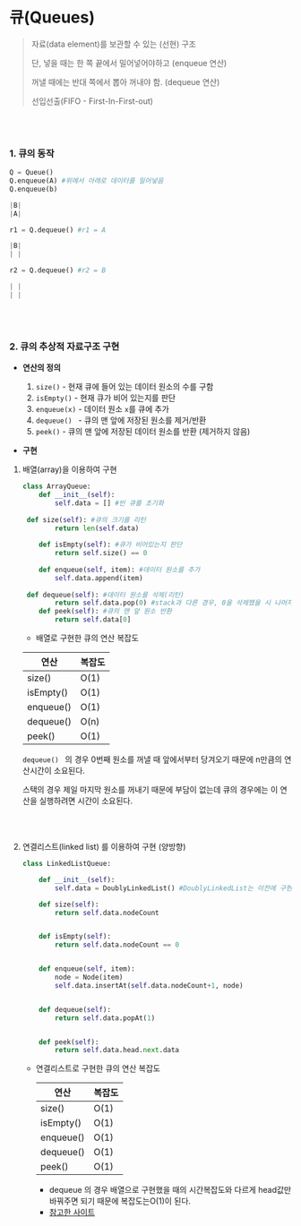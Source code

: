 # 큐(Queues)



> 자료(data element)를 보관할 수 있는 (선현) 구조
>
> 단, 넣을 때는 한 쪽 끝에서 밀어넣어야하고 (enqueue 연산)
>
> 꺼낼 때에는 반대 쪽에서 뽑아 꺼내야 함. (dequeue 연산)
>
> 선입선출(FIFO - First-In-First-out)



<br/><br/>

### 1. 큐의 동작

```python
Q = Queue()
Q.enqueue(A) #위에서 아래로 데이터를 밀어넣음
Q.enqueue(b)

|B|
|A|

r1 = Q.dequeue() #r1 = A

|B|
| |

r2 = Q.dequeue() #r2 = B

| |
| |
```



<br/><br/>

### 2. 큐의 추상적 자료구조 구현

- **연산의 정의** 

  	1. ```size()``` - 현재 큐에 들어 있는 데이터 원소의 수를 구함
  	2. ```isEmpty()``` - 현재 큐가 비어 있는지를 판단
  	3. ```enqueue(x)``` - 데이터 원소 ```x```를 큐에 추가
  	4. ```dequeue() ``` - 큐의 맨 앞에 저장된 원소를  제거/반환
  	5. ```peek()``` - 큐의 맨 앞에 저장된 데이터 원소를 반환 (제거하지 않음)

  

- **구현**

1. 배열(array)을 이용하여 구현

   ```python
   class ArrayQueue:
       def __init__(self):
           self.data = [] #빈 큐를 초기화
        
   	def size(self): #큐의 크기를 리턴
           return len(self.data)
       
       def isEmpty(self): #큐가 비어있는지 판단
           return self.size() == 0
       
       def enqueue(self, item): #데이터 원소를 추가
           self.data.append(item)
           
   	def dequeue(self): #데이터 원소를 삭제(리턴)
           return self.data.pop(0) #stack과 다른 경우, 0을 삭제했을 시 나머지 원소들이 앞으로 당겨짐
       def peek(self): #큐의 맨 앞 원소 반환
           return self.data[0]
   ```

   - 배열로 구현한 큐의 연산 복잡도

   | 연산      | 복잡도 |
   | --------- | ------ |
   | size()    | O(1)   |
   | isEmpty() | O(1)   |
   | enqueue() | O(1)   |
   | dequeue() | O(n)   |
   | peek()    | O(1)   |

   ```dequeue() ``` 의 경우 0번째 원소를 꺼낼 때 앞에서부터 당겨오기 때문에 n만큼의 연산시간이 소요된다.

   스택의 경우 제일 마지막 원소를 꺼내기 때문에 부담이 없는데 큐의 경우에는 이 연산을 실행하려면 시간이 소요된다.

   <br/><br/>

2. 연결리스트(linked list) 를 이용하여 구현 (양방향)

   ```python
   class LinkedListQueue:
   
       def __init__(self):
           self.data = DoublyLinkedList() #DoublyLinkedList는 이전에 구현했던 것 참고
   
       def size(self):
           return self.data.nodeCount
   
   
       def isEmpty(self):
           return self.data.nodeCount == 0
   
   
       def enqueue(self, item):
           node = Node(item)
           self.data.insertAt(self.data.nodeCount+1, node)
   
   
       def dequeue(self):
           return self.data.popAt(1)
   
   
       def peek(self):
           return self.data.head.next.data
   
   ```

   - 연결리스트로 구현한 큐의 연산 복잡도

     | 연산      | 복잡도 |
     | --------- | ------ |
     | size()    | O(1)   |
     | isEmpty() | O(1)   |
     | enqueue() | O(1)   |
     | dequeue() | O(1)   |
     | peek()    | O(1)   |

     - dequeue 의 경우 배열으로 구현했을 때의 시간복잡도와 다르게 head값만 바꿔주면 되기 때문에 복잡도는O(1)이 된다. 
     - [참고한 사이트](https://cs.stackexchange.com/questions/105029/what-is-the-time-complexity-of-enqueue-and-dequeue-of-a-queue-implemented-with-a)



<br/><br/>

